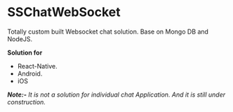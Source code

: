 # SSChatWebSocket

Totally custom built Websocket chat solution.
Base on Mongo DB and NodeJS.

**Solution for**
- React-Native.
- Android.
- iOS


***Note:-** It is not a solution for individual chat Application. And it is still under construction.*


